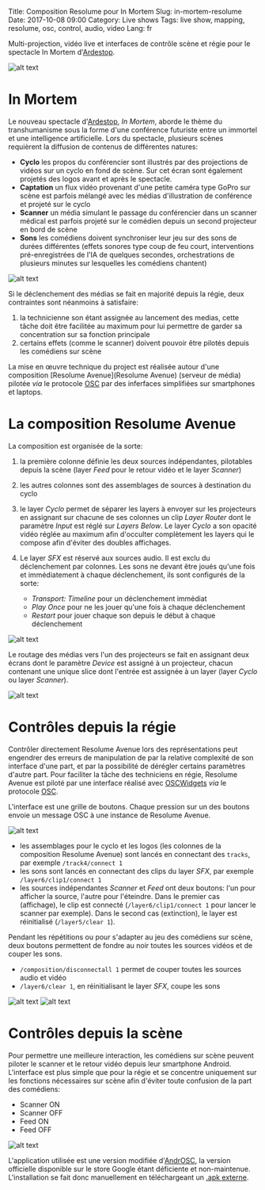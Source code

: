 Title: Composition Resolume pour In Mortem
Slug: in-mortem-resolume
Date: 2017-10-08 09:00
Category: Live shows
Tags: live show, mapping, resolume, osc, control, audio, video
Lang: fr

Multi-projection, vidéo live et interfaces de contrôle scène et régie pour le spectacle In Mortem d'[Ardestop](https://www.facebook.com/ardestop/).

![alt text]({attach}in-mortem-live.jpg "Photo du comédien scanné")

# In Mortem

Le nouveau spectacle d'[Ardestop](https://www.facebook.com/ardestop/), *In Mortem*, aborde le thème du transhumanisme sous la forme d'une conférence futuriste entre un immortel et une intelligence artificielle. Lors du spectacle, plusieurs scènes requièrent la diffusion de contenus de différentes natures:

- **Cyclo** les propos du conférencier sont illustrés par des projections de vidéos sur un cyclo en fond de scène. Sur cet écran sont également projetés des logos avant et après le spectacle.
- **Captation** un flux vidéo provenant d'une petite caméra type GoPro sur scène est parfois mélangé avec les médias d'illustration de conférence et projeté sur le cyclo
- **Scanner** un média simulant le passage du conférencier dans un scanner médical est parfois projeté sur le comédien depuis un second projecteur en bord de scène
- **Sons** les comédiens doivent synchroniser leur jeu sur des sons de durées différentes (effets sonores type coup de feu court, interventions pré-enregistrées de l'IA de quelques secondes, orchestrations de plusieurs minutes sur lesquelles les comédiens chantent)

![alt text]({attach}in-mortem-stage.jpg "Schéma de la scène")

Si le déclenchement des médias se fait en majorité depuis la régie, deux contraintes sont néanmoins à satisfaire:

1. la technicienne son étant assignée au lancement des medias, cette tâche doit être facilitée au maximum pour lui permettre de garder sa concentration sur sa fonction principale
2. certains effets (comme le scanner) doivent pouvoir être pilotés depuis les comédiens sur scène

La mise en œuvre technique du project est réalisée autour d'une composition [Resolume Avenue](Resolume Avenue) (serveur de média) pilotée *via* le protocole [OSC](https://fr.wikipedia.org/wiki/Open_Sound_Control) par des inferfaces simplifiées sur smartphones et laptops.

# La composition Resolume Avenue

La composition est organisée de la sorte:

1. la première colonne définie les deux sources indépendantes, pilotables depuis la scène (layer *Feed* pour le retour vidéo et le layer *Scanner*)
2. les autres colonnes sont des assemblages de sources à destination du cyclo
3. le layer *Cyclo* permet de séparer les layers à envoyer sur les projecteurs en assignant sur chacune de ses colonnes un clip *Layer Router* dont le paramètre *Input* est réglé sur *Layers Below*. Le layer *Cyclo* a son opacité vidéo réglée au maximum afin d'occulter complètement les layers qui le compose afin d'éviter des doubles affichages.
4. Le layer *SFX* est réservé aux sources audio. Il est exclu du déclenchement par colonnes. Les sons ne devant être joués qu'une fois et immédiatement à chaque déclenchement, ils sont configurés de la sorte:

    - *Transport: Timeline* pour un déclenchement immédiat
    - *Play Once* pour ne les jouer qu'une fois à chaque déclenchement
    - *Restart* pour jouer chaque son depuis le début à chaque déclenchement

![alt text]({attach}in-mortem-resolume.png "Composition Resolume")

Le routage des médias vers l'un des projecteurs se fait en assignant deux écrans dont le paramètre *Device* est assigné à un projecteur, chacun contenant une unique slice dont l'entrée est assignée à un layer (layer *Cyclo* ou layer *Scanner*).

![alt text]({attach}in-mortem-outputs.png "Sorties Resolume")


# Contrôles depuis la régie

Contrôler directement Resolume Avenue lors des représentations peut engendrer des erreurs de manipulation de par la relative complexité de son interface d'une part, et par la possibilité de dérégler certains paramètres d'autre part. Pour faciliter la tâche des techniciens en régie, Resolume Avenue est piloté par une interface réalisé avec [OSCWidgets](https://github.com/ETCLabs/OSCWidgets) *via* le protocole [OSC](https://fr.wikipedia.org/wiki/Open_Sound_Control).

L'interface est une grille de boutons. Chaque pression sur un des boutons envoie un message OSC à une instance de Resolume Avenue.

![alt text]({attach}in-mortem-osc-foh.png "Interface de contrôle régie")

- les assemblages pour le cyclo et les logos (les colonnes de la composition Resolume Avenue) sont lancés en connectant des `tracks`, par exemple `/track4/connect 1`
- les sons sont lancés en connectant des clips du layer *SFX*, par exemple `/layer6/clip1/connect 1`
- les sources indépendantes *Scanner* et *Feed* ont deux boutons: l'un pour afficher la source, l'autre pour l'éteindre. Dans le premier cas (affichage), le clip est connecté (`/layer6/clip1/connect 1` pour lancer le scanner par exemple). Dans le second cas (extinction), le layer est réinitialisé (`/layer5/clear 1`).

Pendant les répétitions ou pour s'adapter au jeu des comédiens sur scène, deux boutons permettent de fondre au noir toutes les sources vidéos et de couper les sons.
- `/composition/disconnectall 1` permet de couper toutes les sources audio et vidéo
- `/layer6/clear 1`, en réinitialisant le layer *SFX*, coupe les sons

![alt text]({attach}in-mortem-resolume-osc.png "Mapping OSC de la composition Resolume")
![alt text]({attach}in-mortem-oscwidgets.png "Configuration d'OSCWidgets")

# Contrôles depuis la scène

Pour permettre une meilleure interaction, les comédiens sur scène peuvent piloter le scanner et le retour vidéo depuis leur smartphone Android. L'interface est plus simple que pour la régie et se concentre uniquement sur les fonctions nécessaires sur scène afin d'éviter toute confusion de la part des comédiens:

- Scanner ON
- Scanner OFF
- Feed ON
- Feed OFF

![alt text]({attach}in-mortem-osc-stage.jpg "Interface de contrôle depuis la scène")

L'application utilisée est une version modifiée d'[AndrOSC](https://github.com/charlesfleche/AndrOSC), la version officielle disponible sur le store Google étant déficiente et non-maintenue. L'installation se fait donc manuellement en téléchargeant un [.apk externe](https://github.com/charlesfleche/AndrOSC/releases/tag/v0.9.2-inmortem).
